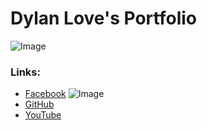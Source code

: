 # Dylan Love's Portfolio
![Image](https://upload.wikimedia.org/wikipedia/commons/1/16/Facebook-icon-1.png)
### Links:
- [Facebook](https://www.facebook.com/) ![Image](https://image.flaticon.com/icons/png/512/124/124010.png)
- [GitHub](https://github.com/FaStNiNjAzZ/)
- [YouTube](https://www.youtube.com/channel/UCqClyUUZAjnfXYRBKLAlLQA)
